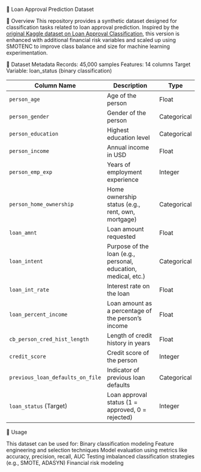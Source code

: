 🏦 Loan Approval Prediction Dataset

📄 Overview
This repository provides a synthetic dataset designed for classification tasks related to loan approval prediction. Inspired by the [original Kaggle dataset on Loan Approval Classification](https://www.kaggle.com/datasets/taweilo/loan-approval-classification-data), this version is enhanced with additional financial risk variables and scaled up using SMOTENC to improve class balance and size for machine learning experimentation.

📁 Dataset Metadata
Records: 45,000 samples
Features: 14 columns
Target Variable: loan_status (binary classification)

| Column Name                      | Description                                                    | Type        |
| -------------------------------- | -------------------------------------------------------------- | ----------- |
| `person_age`                     | Age of the person                                              | Float       |
| `person_gender`                  | Gender of the person                                           | Categorical |
| `person_education`               | Highest education level                                        | Categorical |
| `person_income`                  | Annual income in USD                                           | Float       |
| `person_emp_exp`                 | Years of employment experience                                 | Integer     |
| `person_home_ownership`          | Home ownership status (e.g., rent, own, mortgage)              | Categorical |
| `loan_amnt`                      | Loan amount requested                                          | Float       |
| `loan_intent`                    | Purpose of the loan (e.g., personal, education, medical, etc.) | Categorical |
| `loan_int_rate`                  | Interest rate on the loan                                      | Float       |
| `loan_percent_income`            | Loan amount as a percentage of the person’s income             | Float       |
| `cb_person_cred_hist_length`     | Length of credit history in years                              | Float       |
| `credit_score`                   | Credit score of the person                                     | Integer     |
| `previous_loan_defaults_on_file` | Indicator of previous loan defaults                            | Categorical |
| `loan_status` (Target)           | Loan approval status (1 = approved, 0 = rejected)              | Integer     |

📌 Usage

This dataset can be used for:
Binary classification modeling
Feature engineering and selection techniques
Model evaluation using metrics like accuracy, precision, recall, AUC
Testing imbalanced classification strategies (e.g., SMOTE, ADASYN)
Financial risk modeling
